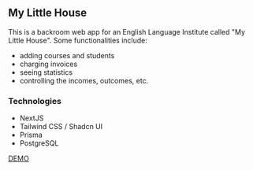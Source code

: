 ## My Little House
This is a backroom web app for an English Language Institute called "My Little House". Some functionalities include:
- adding courses and students
- charging invoices
- seeing statistics
- controlling the incomes, outcomes, etc.

### Technologies
  - NextJS
  - Tailwind CSS / Shadcn UI
  - Prisma
  - PostgreSQL

[DEMO]()
